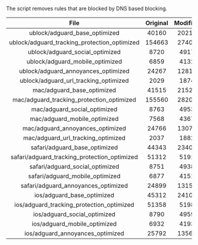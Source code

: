 The script removes rules that are blocked by DNS based blocking.


| File | Original | Modified |
|:----:|:-----:|:-----:|
| ublock/adguard_base_optimized | 40160 | 20217 |
| ublock/adguard_tracking_protection_optimized | 154663 | 27402 |
| ublock/adguard_social_optimized | 8720 | 4917 |
| ublock/adguard_mobile_optimized | 6859 | 4132 |
| ublock/adguard_annoyances_optimized | 24267 | 12816 |
| ublock/adguard_url_tracking_optimized | 2029 | 1874 |
| mac/adguard_base_optimized | 41515 | 21528 |
| mac/adguard_tracking_protection_optimized | 155560 | 28209 |
| mac/adguard_social_optimized | 8763 | 4953 |
| mac/adguard_mobile_optimized | 7568 | 4367 |
| mac/adguard_annoyances_optimized | 24766 | 13073 |
| mac/adguard_url_tracking_optimized | 2037 | 1882 |
| safari/adguard_base_optimized | 44343 | 23408 |
| safari/adguard_tracking_protection_optimized | 51312 | 5191 |
| safari/adguard_social_optimized | 8751 | 4938 |
| safari/adguard_mobile_optimized | 6877 | 4151 |
| safari/adguard_annoyances_optimized | 24899 | 13152 |
| ios/adguard_base_optimized | 45312 | 24102 |
| ios/adguard_tracking_protection_optimized | 51358 | 5198 |
| ios/adguard_social_optimized | 8790 | 4959 |
| ios/adguard_mobile_optimized | 6932 | 4193 |
| ios/adguard_annoyances_optimized | 25792 | 13560 |
